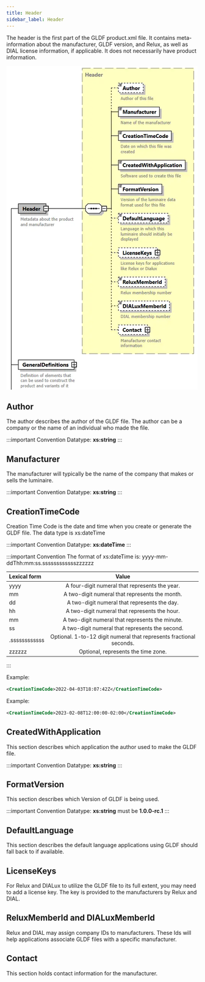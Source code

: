 ```yaml
---
title: Header
sidebar_label: Header
---
```


The header is the first part of the GLDF product.xml file. It contains meta-information about the manufacturer, GLDF version, and Relux, as well as DIAL license information, if applicable. It does not necessarily have product information.

<img src="/img/docs/structure/header.webp" alt="GLDF XML structure header" width="502" />

## Author
The author describes the author of the GLDF file. The author can be a company or the name of an individual who made the file.

:::important Convention
Datatype: **xs:string**
:::

## Manufacturer
The manufacturer will typically be the name of the company that makes or sells the luminaire.

:::important Convention
Datatype: **xs:string**
:::

## CreationTimeCode
Creation Time Code is the date and time when you create or generate the GLDF file. The data type is xs:dateTime

:::important Convention
Datatype: **xs:dateTime**
:::

:::important Convention
The format of xs:dateTime is: yyyy-mm-ddThh:mm:ss.sssssssssssszzzzzz

|**Lexical form**|**Value**|
| :--- | :------: |
| yyyy | A four-digit numeral that represents the year.  | 
| mm | A two-digit numeral that represents the month. | 
| dd | A two-digit numeral that represents the day. | 
| hh | A two-digit numeral that represents the hour. | 
| mm | A two-digit numeral that represents the minute. |
| ss | A two-digit numeral that represents the second. |  
| .ssssssssssss | Optional. 1-to-12 digit numeral that represents fractional seconds. |  
| zzzzzz | Optional, represents the time zone. |
:::


Example:
```xml
<CreationTimeCode>2022-04-03T18:07:42Z</CreationTimeCode>
```

Example:
```xml
<CreationTimeCode>2023-02-08T12:00:00-02:00</CreationTimeCode>
```

## CreatedWithApplication

This section describes which application the author used to make the GLDF file.

:::important Convention
Datatype: **xs:string**
:::

## FormatVersion

This section describes which Version of GLDF is being used.

:::important Convention
Datatype: **xs:string** must be **1.0.0-rc.1**
:::

## DefaultLanguage

This section describes the default language applications using GLDF should fall back to if available.

## LicenseKeys

For Relux and DIALux to utilize the GLDF file to its full extent, you may need to add a license key. The key is provided to the manufacturers by Relux and DIAL.

## ReluxMemberId and DIALuxMemberId

Relux and DIAL may assign company IDs to manufacturers. These Ids will help applications associate GLDF files with a specific manufacturer.

## Contact

This section holds contact information for the manufacturer.